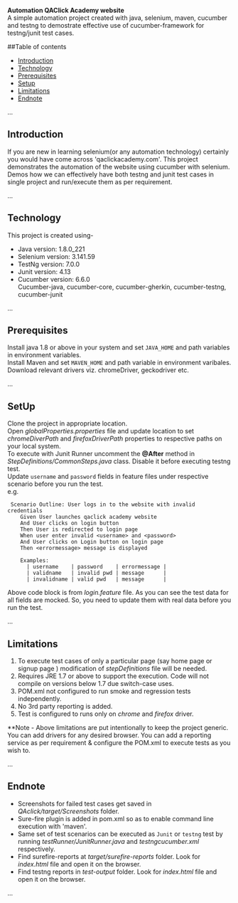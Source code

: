 **Automation QAClick Academy website**<br>
A simple automation project created with java, selenium, maven, cucumber and testng to demostrate effective use of cucumber-framework for testng/junit test cases.

##Table of contents
* [Introduction](#introduction)
* [Technology](#technology)
* [Prerequisites](#prerequisites)
* [Setup](#setup)
* [Limitations](#limitations)
* [Endnote](#endnote)

...
<a name="introduction">
## Introduction
</a>

If you are new in learning selenium(or any automation technology) certainly you would have come across 'qaclickacademy.com'.
This project demonstrates the automation of the website using cucumber with selenium.
Demos how we can effectively have both testng and junit test cases in single project and run/execute them as per requirement.

...
<a name="introduction">
## Technology
</a>

This project is created using-
* Java version: 1.8.0_221
* Selenium version: 3.141.59
* TestNg version: 7.0.0
* Junit version: 4.13
* Cucumber version: 6.6.0
<br>Cucumber-java, cucumber-core, cucumber-gherkin, cucumber-testng, cucumber-junit

...
<a name="prerequisites">
## Prerequisites
</a>

Install java 1.8 or above in your system and set `JAVA_HOME` and path variables in environment variables.<br>
Install Maven and set `MAVEN_HOME` and path variable in environment varibales. <br>
Download relevant drivers viz. chromeDriver, geckodriver etc.

...
<a name="setup">
## SetUp
</a>

Clone the project in appropriate location. <br>
Open *globalProperties.properties* file and update location to set *chromeDiverPath* and *firefoxDriverPath* properties to respective paths on your local system. <br>
To execute with Junit Runner uncomment the **@After** method in *StepDefinitions/CommonSteps.java* class.
Disable it before executing testng test.<br>
Update `username` and `password` fields in feature files under respective scenario before you run the test. <br>
e.g.

```
 Scenario Outline: User logs in to the website with invalid credentials
    Given User launches qaclick academy website
    And User clicks on login button
    Then User is redirected to login page
    When user enter invalid <username> and <password>
    And User clicks on Login button on login page
    Then <errormessage> message is displayed

    Examples: 
      | username    | password    | errormessage |
      | validname   | invalid pwd | message      |
      | invalidname | valid pwd   | message      |     
```
 
Above code block is from *login.feature* file. As you can see the test data for all fields are mocked. So, you need to update them with real data before you run the test.

...
<a name="limitations">
## Limitations
</a>

1. To execute test cases of only a particular page (say home page or signup page ) modification of *stepDefinitions* file will be needed.
2. Requires JRE 1.7 or above to support the execution. Code will not compile on versions below 1.7 due switch-case uses.
3. POM.xml not configured to run smoke and regression tests independently.
4. No 3rd party reporting is added.
5. Test is configured to runs only on *chrome* and *firefox* driver.

**Note - Above limitations are put intentionally to keep the project generic. 
         You can add drivers for any desired browser. You can add a reporting service as per requirement & configure the POM.xml to execute tests as you wish to.

...
<a name="endnote">
## Endnote
</a>

* Screenshots for failed test cases get saved in *QAclick/target/Screenshots* folder.
* Sure-fire plugin is added in pom.xml so as to enable command line execution with 'maven'.
* Same set of test scenarios can be executed as `Junit` or `testng` test by running *testRunner/JunitRunner.java* and *testngcucumber.xml* respectively.
* Find surefire-reports at *target/surefire-reports* folder. Look for *index.html*  file and open it on the browser.
* Find testng reports in *test-output* folder. Look for *index.html*  file and open it on the browser.

...
